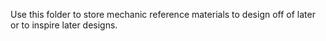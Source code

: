 Use this folder to store mechanic reference materials to design off of later or to inspire later designs.
